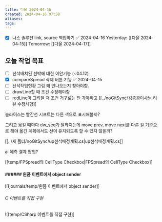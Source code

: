 ```yaml
---
title: 다울 2024-04-16
created: 2024-04-16 07:58
aliases: 
tags:
---
```

- [x] 나스 솔루션 link, source 백업하기 ✅ 2024-04-16
Yesterday: [[다울 2024-04-15]]
Tomorrow: [[다울 2024-04-17]]

## 오늘 작업 목표
- [ ] 선석배치된 선박에 대한 이안기능 (~04.12)
- [x] compareSpread 삭제 버튼 기능 ✅ 2024-04-15
- [ ] 선석작업현황 그림 왜 안나오는지 찾아야함.
- [ ] drawLine할 때 조건 수정해야함
- [ ] redLine이 그려질 때 조건 거꾸로는 안 가야하고
[[../noGitSync/김종광이사님 리뷰 수정사항]]

슬라이스는 빨간선
시프트는 다른 색으로 표시해볼까?

그리고
옮길 때마다 dw_seq가 달라지는데 
move prev, move next를 다른 걸 기준으로 해야
옮긴 계획에서도 선이 유지되도록 할 수 있지 않을까?

[[../새 폴더/noGitSync/up선석배정계획.cs|up선석배정계획.cs]]

ai 예측 결과 팝업?

[[temp/FPSpread의 CellType Checkbox|FPSpread의 CellType Checkbox]]

#### ###### 윈폼 이벤트에서 object sender
![[journals/temp/윈폼 이벤트에서 object sender]]



###### C 이벤트를 직접 구현
![[temp/CSharp 이벤트를 직접 구현]]




